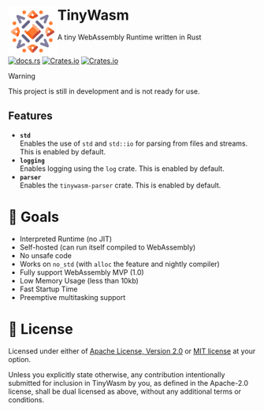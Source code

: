 <div>
    <div>
        <img align="left" src="./tinywasm.png" width="100px">
    </div>
    <h1>TinyWasm</h1>
    A tiny WebAssembly Runtime written in Rust
</div>

<br>

[![docs.rs](https://img.shields.io/docsrs/tinywasm?logo=rust)](https://docs.rs/tinywasm) [![Crates.io](https://img.shields.io/crates/v/tinywasm.svg?logo=rust)](https://crates.io/crates/tinywasm) [![Crates.io](https://img.shields.io/crates/l/tinywasm.svg)](./LICENSE-APACHE) 


> [!WARNING]  
> This project is still in development and is not ready for use.

## Features

- **`std`**\
  Enables the use of `std` and `std::io` for parsing from files and streams. This is enabled by default.
- **`logging`**\
  Enables logging using the `log` crate. This is enabled by default.
- **`parser`**\
  Enables the `tinywasm-parser` crate. This is enabled by default.

# 🎯 Goals

* Interpreted Runtime (no JIT)
* Self-hosted (can run itself compiled to WebAssembly)
* No unsafe code
* Works on `no_std` (with `alloc` the feature and nightly compiler)
* Fully support WebAssembly MVP (1.0)
* Low Memory Usage (less than 10kb)
* Fast Startup Time
* Preemptive multitasking support


# 📄 License

Licensed under either of [Apache License, Version 2.0](./LICENSE-APACHE) or [MIT license](./LICENSE-MIT) at your option.

Unless you explicitly state otherwise, any contribution intentionally submitted for inclusion in TinyWasm by you, as defined in the Apache-2.0 license, shall be dual licensed as above, without any additional terms or conditions. 